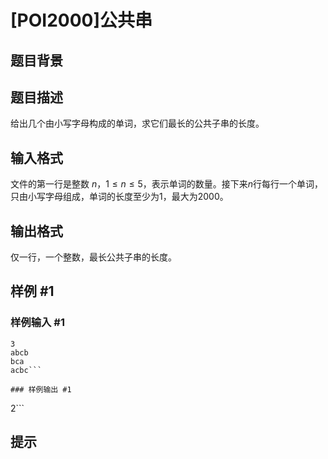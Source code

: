 # [POI2000]公共串

## 题目背景



## 题目描述

给出几个由小写字母构成的单词，求它们最长的公共子串的长度。


## 输入格式

文件的第一行是整数 $n$，$1\le n \le 5$，表示单词的数量。接下来$n$行每行一个单词，只由小写字母组成，单词的长度至少为$1$，最大为$2000$。

## 输出格式

仅一行，一个整数，最长公共子串的长度。

## 样例 #1

### 样例输入 #1
```
3
abcb
bca
acbc```

### 样例输出 #1

```
2```

## 提示


